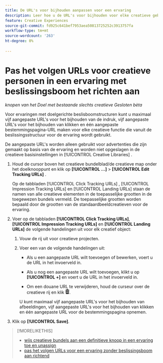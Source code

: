 ```yaml
---
title: De URL's voor bijhouden aanpassen voor een ervaring
description: Leer hoe u de URL's voor bijhouden voor elke creatieve gebruiker aanpast in een ervaring met doelversie van de beslissingstructuur.
feature: Creative Experiences
source-git-commit: fd925c641bef7953aea50813725252c3913757fa
workflow-type: tm+mt
source-wordcount: '263'
ht-degree: 0%

---
```


# Pas het volgen URLs voor creatieve personen in een ervaring met beslissingsboom het richten aan

*knopen van het Doel met bestaande slechts creatieve*
*Gesloten bèta*

Voor ervaringen met doelgerichte beslisboomstructuren kunt u maximaal vijf aangepaste URL&#39;s voor het bijhouden van de indruk, vijf aangepaste URL&#39;s voor het bijhouden van klikken en één aangepaste bestemmingspagina-URL maken voor elke creatieve functie die vanuit de beslissingsstructuur voor de ervaring wordt gebruikt.

De aangepaste URL&#39;s worden alleen gebruikt voor advertenties die zijn gemaakt op basis van de ervaring en worden niet opgeslagen in de creatieve basisinstellingen in [!UICONTROL Creative Libraries] .

1. Houd de cursor boven het creatieve bundelblad/de creatieve map onder het doelknooppunt en klik op **[!UICONTROL ...]** > **[!UICONTROL Edit Tracking URLs]** .

   Op de tabbladen [!UICONTROL Click Tracking URLs] , [!UICONTROL Impression Tracking URLs] en [!UICONTROL Landing URLs] staan de namen van alle creatieve elementen in de toepasselijke grootten in de toegewezen bundels vermeld. De toepasselijke grootten worden bepaald door de grootten van de standaardbeeldcreatieven voor de ervaring.<!-- There's no distinct "Creative Sizes" setting. -->

1. Voer op de tabbladen **[!UICONTROL Click Tracking URLs]**, **[!UICONTROL Impression Tracking URLs]** en **[!UICONTROL Landing URLs]** de volgende handelingen uit voor elk creatief object:

   1. Vouw de rij uit voor creatieve projecten.

   1. Voer een van de volgende handelingen uit:

      * Als u een aangepaste URL wilt toevoegen of bewerken, voert u de URL in het invoerveld in.

      * Als u nog een aangepaste URL wilt toevoegen, klikt u op **[!UICONTROL +]** en voert u de URL in het invoerveld in.

      * Om een douane URL te verwijderen, houd de curseur over de creatieve rij en klik ![ Schrapping ](/help/creative/assets/delete.png " ").

      U kunt maximaal vijf aangepaste URL&#39;s voor het bijhouden van afbeeldingen, vijf aangepaste URL&#39;s voor het bijhouden van klikken en één aangepaste URL voor de bestemmingspagina opnemen.

1. Klik op **[!UICONTROL Save]**.

>[!MORELIKETHIS]
>
>* [ wijs creatieve bundels aan een definitieve knoop in een ervaring toe en unassign ](/help/creative/experiences/experience-assign-creative-bundles.md)
>* [ pas het volgen URLs voor een ervaring zonder beslissingsboom aan richtend ](experience-tracking-urls-no-targeting.md)

